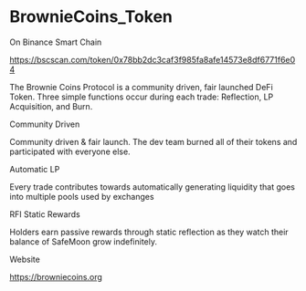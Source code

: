 # BrownieCoins_Token

On Binance Smart Chain

https://bscscan.com/token/0x78bb2dc3caf3f985fa8afe14573e8df6771f6e04

The Brownie Coins Protocol is a community driven, fair launched DeFi Token. Three simple functions occur during each trade: Reflection, LP Acquisition, and Burn.

Community Driven

Community driven & fair launch. The dev team burned all of their tokens and participated with everyone else.

Automatic LP

Every trade contributes towards automatically generating liquidity that goes into multiple pools used by exchanges

RFI Static Rewards

Holders earn passive rewards through static reflection as they watch their balance of SafeMoon grow indefinitely.

Website 

https://browniecoins.org

